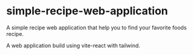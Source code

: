 # simple-recipe-web-application
A simple recipe web application that help you to find your favorite foods recipe.

A web application build using vite-react with tailwind.
